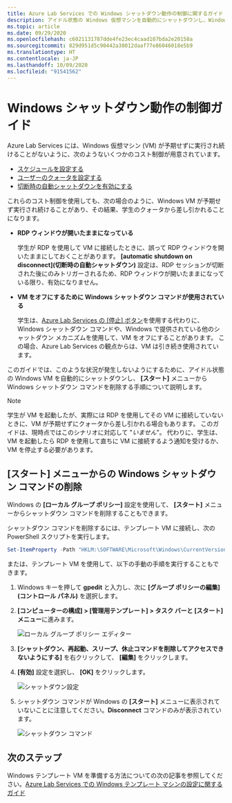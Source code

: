 ```yaml
---
title: Azure Lab Services での Windows シャットダウン動作の制御に関するガイド | Microsoft Docs
description: アイドル状態の Windows 仮想マシンを自動的にシャットダウンし、Windows シャットダウン コマンドを削除する手順について説明します。
ms.topic: article
ms.date: 09/29/2020
ms.openlocfilehash: c6021131787dde4fe23ec4caad107bda2e20158a
ms.sourcegitcommit: 829d951d5c90442a38012daaf77e86046018e5b9
ms.translationtype: HT
ms.contentlocale: ja-JP
ms.lasthandoff: 10/09/2020
ms.locfileid: "91541562"
---
```

# <a name="guide-to-controlling-windows-shutdown-behavior"></a>Windows シャットダウン動作の制御ガイド

Azure Lab Services には、Windows 仮想マシン (VM) が予期せずに実行され続けることがないように、次のようないくつかのコスト制御が用意されています。
 - [スケジュールを設定する](https://docs.microsoft.com/azure/lab-services/classroom-labs/tutorial-setup-classroom-lab#set-a-schedule-for-the-lab)
 - [ユーザーのクォータを設定する](https://docs.microsoft.com/azure/lab-services/classroom-labs/how-to-configure-student-usage#set-quotas-for-users)
 - [切断時の自動シャットダウンを有効にする](https://docs.microsoft.com/azure/lab-services/classroom-labs/how-to-enable-shutdown-disconnect)

これらのコスト制御を使用しても、次の場合のように、Windows VM が予期せず実行され続けることがあり、その結果、学生のクォータから差し引かれることになります。

- **RDP ウィンドウが開いたままになっている**
  
    学生が RDP を使用して VM に接続したときに、誤って RDP ウィンドウを開いたままにしておくことがあります。  **[automatic shutdown on disconnect]\(切断時の自動シャットダウン\)** 設定は、RDP セッションが切断された後にのみトリガーされるため、RDP ウィンドウが開いたままになっている限り、有効になりません。

- **VM をオフにするために Windows シャットダウン コマンドが使用されている**
  
    学生は、[Azure Lab Services の [停止] ボタン](https://docs.microsoft.com/azure/lab-services/classroom-labs/how-to-use-classroom-lab#start-or-stop-the-vm)を使用する代わりに、Windows シャットダウン コマンドや、Windows で提供されている他のシャットダウン メカニズムを使用して、VM をオフにすることがあります。  この場合、Azure Lab Services の観点からは、VM は引き続き使用されています。
    
このガイドでは、このような状況が発生しないようにするために、アイドル状態の Windows VM を自動的にシャットダウンし、 **[スタート]** メニューから Windows シャットダウン コマンドを削除する手順について説明します。  

> [!NOTE]
> 学生が VM を起動したが、実際には RDP を使用してその VM に接続していないときに、VM が予期せずにクォータから差し引かれる場合もあります。  このガイドは、現時点ではこのシナリオに対応して "*いません*"。  代わりに、学生は、VM を起動したら RDP を使用して直ちに VM に接続するよう通知を受けるか、VM を停止する必要があります。

## <a name="remove-windows-shutdown-command-from-start-menu"></a>[スタート] メニューからの Windows シャットダウン コマンドの削除

Windows の **[ローカル グループ ポリシー]** 設定を使用して、 **[スタート]** メニューからシャットダウン コマンドを削除することもできます。

シャットダウン コマンドを削除するには、テンプレート VM に接続し、次の PowerShell スクリプトを実行します。

```powershell
Set-ItemProperty -Path "HKLM:\SOFTWARE\Microsoft\Windows\CurrentVersion\Policies\Explorer" -Name "HidePowerOptions" -Value 1 -Force
```

または、テンプレート VM を使用して、以下の手動の手順を実行することもできます。

1. Windows キーを押して **gpedit** と入力し、次に **[グループ ポリシーの編集] (コントロール パネル)** を選択します。

1. **[コンピューターの構成] > [管理用テンプレート] > タスク バーと [スタート] メニュー**に進みます。  

    ![ローカル グループ ポリシー エディター](./media/how-to-windows-shutdown/group-policy-shutdown.png)

1. **[シャットダウン、再起動、スリープ、休止コマンドを削除してアクセスできないようにする]** を右クリックして、 **[編集]** をクリックします。

1. **[有効]** 設定を選択し、 **[OK]** をクリックします。
 
   ![シャットダウン設定](./media/how-to-windows-shutdown/edit-shutdown.png)

1. シャットダウン コマンドが Windows の **[スタート]** メニューに表示されていないことに注意してください。**Disconnect** コマンドのみが表示されています。

    ![シャットダウン コマンド](./media/how-to-windows-shutdown/start-menu.png)

## <a name="next-steps"></a>次のステップ
Windows テンプレート VM を準備する方法についての次の記事を参照してください。[Azure Lab Services での Windows テンプレート マシンの設定に関するガイド](how-to-prepare-windows-template.md)
